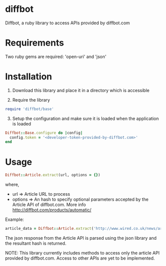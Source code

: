 diffbot
=======

Diffbot, a ruby library to access APIs provided by diffbot.com


Requirements
============
Two ruby gems are required: 'open-uri' and 'json'


Installation
============
1. Download this library and place it in a directory which is accessible


2. Require the library

```ruby
require 'diffbot/base'
```


3. Setup the configuration and make sure it is loaded when the application is loaded

```ruby
Diffbot::Base.configure do |config|
  config.token = '<developer-token-provided-by-diffbot.com>'
end
```


Usage
=====

```ruby
Diffbot::Article.extract(url, options = {})
```

where,
*  url     =>  Article URL to process
*  options =>  An hash to specify optional parameters accepted by the Article API of diffbot.com. More info http://diffbot.com/products/automatic/

Example:
```ruby
article_data = Diffbot::Article.extract('http://www.wired.co.uk/news/archive/2012-06/01/diffbot', fields: 'meta, icon')
```

The json response from the Article API is parsed using the json library and the resultant hash is returned.



NOTE: This library currently includes methods to access only the article API provided by diffbot.com. Access to other APIs are yet to be implemented.
